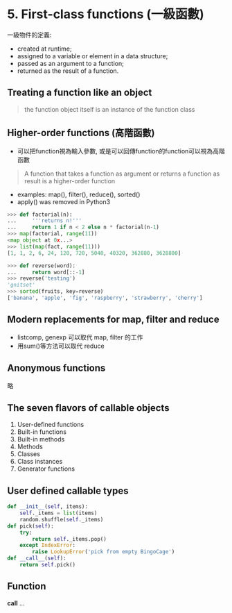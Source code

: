 # 5. First-class functions (一級函數)
一級物件的定義:
* created at runtime;
* assigned to a variable or element in a data structure;
* passed as an argument to a function;
* returned as the result of a function.

## Treating a function like an object
>  the function object itself is an instance of the  function class

## Higher-order functions (高階函數)
* 可以把function視為輸入參數, 或是可以回傳function的function可以視為高階函數
> A function that takes a function as argument or returns a function as result is a higher-order function

* examples: map(), filter(), reduce(), sorted()
* apply() was removed in Python3

``` python
>>> def factorial(n):  
...     '''returns n!'''
...     return 1 if n < 2 else n * factorial(n-1)
>>> map(factorial, range(11))
<map object at 0x...>
>>> list(map(fact, range(11)))
[1, 1, 2, 6, 24, 120, 720, 5040, 40320, 362880, 3628800]
```
``` python
>>> def reverse(word):
...     return word[::-1]
>>> reverse('testing')
'gnitset'
>>> sorted(fruits, key=reverse)
['banana', 'apple', 'fig', 'raspberry', 'strawberry', 'cherry']
```

## Modern replacements for map, filter and reduce
* listcomp, genexp 可以取代 map, filter 的工作
* 用sum()等方法可以取代 reduce

## Anonymous functions
略

## The seven flavors of callable objects
1. User-defined functions
2. Built-in functions
3. Built-in methods
4. Methods
5. Classes
6. Class instances
7. Generator functions

## User defined callable types
``` python
def __init__(self, items):
    self._items = list(items)   
    random.shuffle(self._items)   
def pick(self):   
    try:
        return self._items.pop()
    except IndexError:
        raise LookupError('pick from empty BingoCage')   
def __call__(self):
    return self.pick()
```

## Function 
__call__
...

## 



